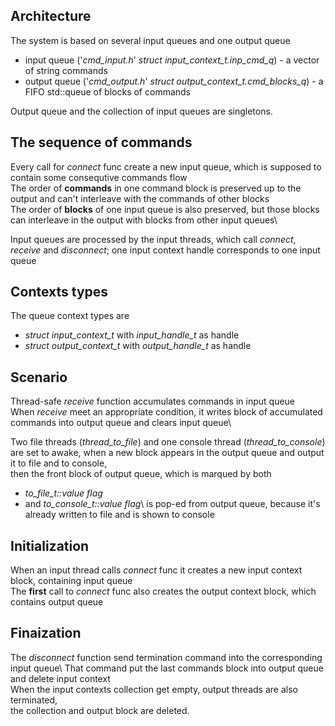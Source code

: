 ## Architecture
The system is based on several input queues and one output queue
- input queue ('*cmd_input.h*' *struct input_context_t.inp_cmd_q*) - a vector of string commands
- output queue ('*cmd_output.h*' *struct output_context_t.cmd_blocks_q*) - a FIFO std::queue of blocks of commands

Output queue and the collection of input queues are singletons.

## The sequence of commands
Every call for *connect* func create a new input queue, which is supposed to contain some consequtive commands flow\
The order of **commands** in one command block is preserved up to the output and can't interleave with the commands of other blocks\
The order of **blocks** of one input queue is also preserved, but those blocks can interleave in the output with blocks from other input queues\

Input queues are processed by the input threads, which call *connect*, *receive* and *disconnect*; one input context handle corresponds to one input queue 

## Contexts types
The queue context types are
- *struct input_context_t* with *input_handle_t* as handle
- *struct output_context_t* with  *output_handle_t* as handle

## Scenario
Thread-safe *receive* function accumulates commands in input queue\
When *receive* meet an appropriate condition, it writes block of accumulated commands into output queue and clears input queue\

Two file threads (*thread_to_file*) and one console thread (*thread_to_console*) are set to awake, when a new block appears in the output queue and output it to file and to console,\
then the front block of output queue, which is marqued by both
- *to_file_t::value flag* 
- and *to_console_t::value flag*\ 
is pop-ed from output queue, because it's already written to file and is shown to console

## Initialization
When an input thread calls *connect* func it creates
a new input context block, containing input queue\
The **first** call to *connect* func also creates the output context block, which contains output queue 

## Finaization
The *disconnect* function send termination command into the corresponding input queue\ That command put the last commands block into output queue and delete input context\
When the input contexts collection get empty, output threads are also terminated,\
the collection and output block are deleted.
